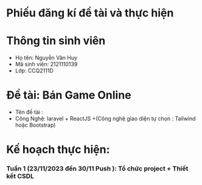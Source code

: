 # Phiếu đăng kí đề tài và thực hiện
# Thông tin sinh viên
* Họ tên: Nguyễn Văn Huy  
* Mã sinh viên: 2121110139  
* Lớp: CCQ2111D  
# Đề tài: Bán Game Online
* Tên đề tài :  
* Công Nghệ: laravel + ReactJS +(Công nghệ giao diện tự chọn : Tailwind hoặc Bootstrap)  
# Kế hoạch thực hiện:
### Tuần 1 (23/11/2023 đến 30/11 Push ): Tổ chức project + Thiết kết CSDL
